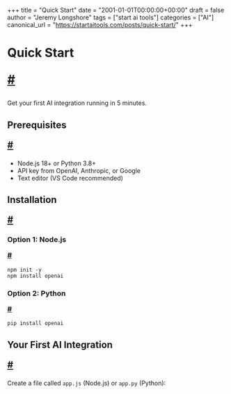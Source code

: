 +++
title = "Quick Start"
date = "2001-01-01T00:00:00+00:00"
draft = false
author = "Jeremy Longshore"
tags = ["start ai tools"]
categories = ["AI"]
canonical_url = "https://startaitools.com/posts/quick-start/"
+++

<h1 id="quick-start">
 Quick Start
<p><a class="anchor" href="#quick-start">#</a></p>
</h1>
<p>Get your first AI integration running in 5 minutes.</p>
<h2 id="prerequisites">
 Prerequisites
<p><a class="anchor" href="#prerequisites">#</a></p>
</h2>
<ul>
<li>Node.js 18+ or Python 3.8+</li>
<li>API key from OpenAI, Anthropic, or Google</li>
<li>Text editor (VS Code recommended)</li>
</ul>
<h2 id="installation">
 Installation
<p><a class="anchor" href="#installation">#</a></p>
</h2>
<h3 id="option-1-nodejs">
 Option 1: Node.js
<p><a class="anchor" href="#option-1-nodejs">#</a></p>
</h3>
<div class="highlight"><pre class="chroma" tabindex="0"><code class="language-bash" data-lang="bash"><span class="line"><span class="cl">npm init -y
</span></span><span class="line"><span class="cl">npm install openai
</span></span></code></pre></div><h3 id="option-2-python">
 Option 2: Python
<p><a class="anchor" href="#option-2-python">#</a></p>
</h3>
<div class="highlight"><pre class="chroma" tabindex="0"><code class="language-bash" data-lang="bash"><span class="line"><span class="cl">pip install openai
</span></span></code></pre></div><h2 id="your-first-ai-integration">
 Your First AI Integration
<p><a class="anchor" href="#your-first-ai-integration">#</a></p>
</h2>
<p>Create a file called <code>app.js</code> (Node.js) or <code>app.py</code> (Python):</p>
